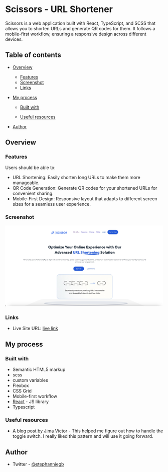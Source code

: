 # Scissors - URL Shortener

Scissors is a web application built with React, TypeScript, and SCSS that allows you to shorten URLs and generate QR codes for them. It follows a mobile-first workflow, ensuring a responsive design across different devices.

## Table of contents

- [Overview](#overview)
  - [Features](#features)
  - [Screenshot](#screenshot)
  - [Links](#links)
- [My process](#my-process)

  - [Built with](#built-with)

  - [Useful resources](#useful-resources)

- [Author](#author)

## Overview

### Features

Users should be able to:

- URL Shortening: Easily shorten long URLs to make them more manageable.
- QR Code Generation: Generate QR codes for your shortened URLs for convenient sharing.
- Mobile-First Design: Responsive layout that adapts to different screen sizes for a seamless user experience.

### Screenshot

![](./client/public/images/Screenshot%202023-06-26%20at%2011.16.57%20PM.jpeg)

### Links

- Live Site URL: [live link](https://scissors-it3t.vercel.app/)

## My process

### Built with

- Semantic HTML5 markup
- scss
- custom variables
- Flexbox
- CSS Grid
- Mobile-first workflow
- [React](https://reactjs.org/) - JS library
- Typescript

### Useful resources

- [A blog post by Jima Victor](https://webcodespace.com/how-to-create-a-three-state-toggle-switch-using-html-css-and-javascript) - This helped me figure out how to handle the toggle switch. I really liked this pattern and will use it going forward.

## Author

- Twitter - [@stephanniegb](https://www.twitter.com/stephanniegb)
